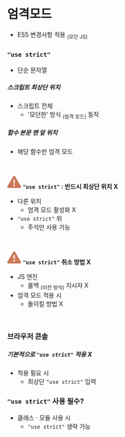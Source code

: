 엄격모드
====

- ES5 변경사항 적용 <sub>(모던 JS)</sub>

### `"use strict"`
- 단순 문자열

##### 스크립트 최상단 위치
- 스크립트 전체
  - '모던한' 방식 <sub>(엄격 모드)</sub> 동작

##### 함수 본문 맨 앞 위치
- 해당 함수만 엄격 모드

<br />

<img src="../../images/commons/icons/triangle-exclamation-solid.svg" /> **`"use strict"` : 반드시 최상단 위치 X**

- 다른 위치
  - 엄격 모드 활성화 X
- `"use strict"` 위
  - 주석만 사용 가능

<br />

<img src="../../images/commons/icons/triangle-exclamation-solid.svg" /> **`"use strict"` 취소 방법 X**

- JS 엔진
  - 롤백 <sub>(이전 방식)</sub> 지시자 X
- 엄격 모드 적용 시
  - 돌이킬 방법 X

<br />

### 브라우저 콘솔

##### 기본적으로 `"use strict"` 적용 X
- 적용 필요 시
  - 최상단 `"use strict"` 입력

### `"use strict"` 사용 필수?
- 클래스 · 모듈 사용 시
  - `"use strict"` 생략 가능
